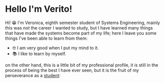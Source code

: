 # Hello I'm Verito!

Hi! 😁 I'm Veronica, eighth semester student of Systems Engineering, mainly this was not the career I wanted to study, but I have learned many things that have made the systems become part of my life; here I leave you some things I've been able to learn from them: 

 - 🤓 I am very good when I put my mind to it.
 - 📚 I like to learn by myself.

on the other hand, this is a little bit of my professional profile, it is still in the process of being the best I have ever seen, but it is the fruit of my perseverance as a [student](https://www.linkedin.com/in/veronica-botero-garcia-a9b963246):  

